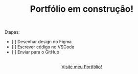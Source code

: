 <div align="center">
  <h1>Portfólio em construção!</h1>
</div>

<br>

<div>
  <p>Etapas:</p>
  <ul>
    <li>[ ] Desenhar design no Figma</li>
    <li>[ ] Escrever código no VSCode</li>
    <li>[ ] Enviar para o GitHub</li>
  </ul>
</div>

<br>

<div align="center">
  <a href="https://wangeloow.github.io/Burguerito/" target="_blank"">Visite meu Portfólio!</a>
</div>
